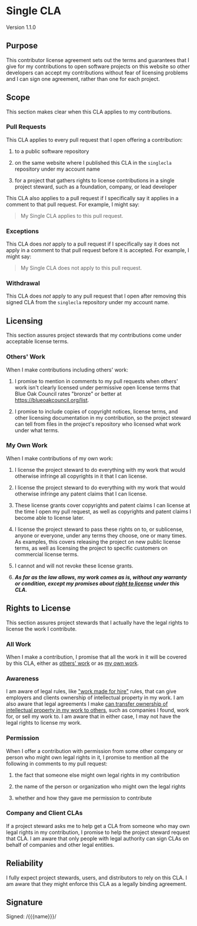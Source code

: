 # Single CLA

Version 1.1.0

## Purpose

This contributor license agreement sets out the terms and guarantees that I give for my contributions to open software projects on this website so other developers can accept my contributions without fear of licensing problems and I can sign one agreement, rather than one for each project.

## Scope

This section makes clear when this CLA applies to my contributions.

### Pull Requests

This CLA applies to every pull request that I open offering a contribution:

1.  to a public software repository

2.  on the same website where I published this CLA in the `singlecla` repository under my account name

3.  for a project that gathers rights to license contributions in a single project steward, such as a foundation, company, or lead developer

This CLA also applies to a pull request if I specifically say it applies in a comment to that pull request.  For example, I might say:

> My Single CLA applies to this pull request.

### Exceptions

This CLA does _not_ apply to a pull request if I specifically say it does not apply in a comment to that pull request before it is accepted.  For example, I might say:

> My Single CLA does not apply to this pull request.

### Withdrawal

This CLA does _not_ apply to any pull request that I open after removing this signed CLA from the `singlecla` repository under my account name.

## Licensing

This section assures project stewards that my contributions come under acceptable license terms.

### Others' Work

When I make contributions including others' work:

1.  I promise to mention in comments to my pull requests when others' work isn't clearly licensed under permissive open license terms that Blue Oak Council rates "bronze" or better at <https://blueoakcouncil.org/list>.

2.  I promise to include copies of copyright notices, license terms, and other licensing documentation in my contribution, so the project steward can tell from files in the project's repository who licensed what work under what terms.

### My Own Work

When I make contributions of my own work:

1.  I license the project steward to do everything with my work that would otherwise infringe all copyrights in it that I can license.

2.  I license the project steward to do everything with my work that would otherwise infringe any patent claims that I can license.

3.  These license grants cover copyrights and patent claims I can license at the time I open my pull request, as well as copyrights and patent claims I become able to license later.

4.  I license the project steward to pass these rights on to, or sublicense, anyone or everyone, under any terms they choose, one or many times.  As examples, this covers releasing the project on new public license terms, as well as licensing the project to specific customers on commercial license terms.

5.  I cannot and will not revoke these license grants.

6.  ***As far as the law allows, my work comes as is, without any warranty or condition, except my promises about [right to license](#right-to-license) under this CLA.***

## Rights to License

This section assures project stewards that I actually have the legal rights to license the work I contribute.

### All Work

When I make a contribution, I promise that all the work in it will be covered by this CLA, either as [others' work](#others-work) or as [my own work](#my-own-work).

### Awareness

I am aware of legal rules, like ["work made for hire"](https://en.wikipedia.org/wiki/Work_for_hire) rules, that can give employers and clients ownership of intellectual property in my work.  I am also aware that legal agreements I make [can transfer ownership of intellectual property in my work to others](https://en.wikipedia.org/wiki/Assignment_(law)), such as companies I found, work for, or sell my work to.  I am aware that in either case, I may not have the legal rights to license my work.

### Permission

When I offer a contribution with permission from some other company or person who might own legal rights in it, I promise to mention all the following in comments to my pull request:

1.  the fact that someone else might own legal rights in my contribution

2.  the name of the person or organization who might own the legal rights

3.  whether and how they gave me permission to contribute

### Company and Client CLAs

If a project steward asks me to help get a CLA from someone who may own legal rights in my contribution, I promise to help the project steward request that CLA.  I am aware that only people with legal authority can sign CLAs on behalf of companies and other legal entities.

## Reliability

I fully expect project stewards, users, and distributors to rely on this CLA.  I am aware that they might enforce this CLA as a legally binding agreement.

## Signature

Signed: /{{{name}}}/
